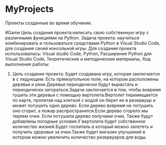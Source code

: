 # MyProjects
Проекты созданные во время обучения.

#Game
Цель создания проекта:написать свою собственную игру с различными функциями на Python.
Задача проекта: 
научиться комбинировать и пользоваться средствами Python в Visual Studio Code, для создания своей консольной 
игры. 
Для создания проекта использовались:
Visual studio Code, Python, Расширение Python для Visual Studio Code, Теоретические и методические материалы,
Ход выполнения работы:
1. Цель создание проекта.
   Будет создавана игру, которая заключается в с ледующем:
Есть прямоугольное поле, на котором расположены деревья и реки.Деревья периодически будут вырастать и периодически загораться.Задача заключается в том, чтобы вовремя тушить эти деревья с помощью вертолета.Вертолет перемещается по карте, пролетая над клеткой с водой он берет ее в резервуар и может потушить одно дерево.
Если дерево вовремя  не потушить оно сгорит, а пожар распространится.Если дерево сгорело мы теряем очки. Если потушили дерево получаем очки.
Также будут добавлены погодные условия.У вертолета будет собственное количество жизней.Будет госпиталь в который можно залететь и получить здоровье за 
очки.Также будет магазин улучшений в котором можно увеличить количество резервуаров для воды.
